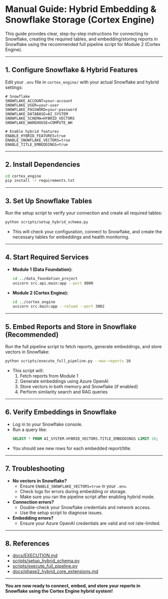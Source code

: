 # Manual Guide: Hybrid Embedding & Snowflake Storage (Cortex Engine)

This guide provides clear, step-by-step instructions for connecting to Snowflake, creating the required tables, and embedding/storing reports in Snowflake using the recommended full pipeline script for Module 2 (Cortex Engine).

---

## 1. Configure Snowflake & Hybrid Features

Edit your `.env` file in `cortex_engine/` with your actual Snowflake and hybrid settings:

```env
# Snowflake
SNOWFLAKE_ACCOUNT=your-account
SNOWFLAKE_USER=your-user
SNOWFLAKE_PASSWORD=your-password
SNOWFLAKE_DATABASE=AI_SYSTEM
SNOWFLAKE_SCHEMA=HYBRID_VECTORS
SNOWFLAKE_WAREHOUSE=COMPUTE_WH

# Enable hybrid features
ENABLE_HYBRID_FEATURES=true
ENABLE_SNOWFLAKE_VECTORS=true
ENABLE_TITLE_EMBEDDINGS=true
```

---

## 2. Install Dependencies

```bash
cd cortex_engine
pip install -r requirements.txt
```

---

## 3. Set Up Snowflake Tables

Run the setup script to verify your connection and create all required tables:

```bash
python scripts/setup_hybrid_schema.py
```
- This will check your configuration, connect to Snowflake, and create the necessary tables for embeddings and health monitoring.

---

## 4. Start Required Services

- **Module 1 (Data Foundation):**
  ```bash
  cd ../data_foundation_project
  uvicorn src.api.main:app --port 8000
  ```
- **Module 2 (Cortex Engine):**
  ```bash
  cd ../cortex_engine
  uvicorn src.main:app --reload --port 3002
  ```

---

## 5. Embed Reports and Store in Snowflake (Recommended)

Run the full pipeline script to fetch reports, generate embeddings, and store vectors in Snowflake:

```bash
python scripts/execute_full_pipeline.py --max-reports 10
```
- This script will:
  1. Fetch reports from Module 1
  2. Generate embeddings using Azure OpenAI
  3. Store vectors in both memory and Snowflake (if enabled)
  4. Perform similarity search and RAG queries

---

## 6. Verify Embeddings in Snowflake

- Log in to your Snowflake console.
- Run a query like:
  ```sql
  SELECT * FROM AI_SYSTEM.HYBRID_VECTORS.TITLE_EMBEDDINGS LIMIT 10;
  ```
- You should see new rows for each embedded report/title.

---

## 7. Troubleshooting

- **No vectors in Snowflake?**
  - Ensure `ENABLE_SNOWFLAKE_VECTORS=true` in your `.env`.
  - Check logs for errors during embedding or storage.
  - Make sure you ran the pipeline script after enabling hybrid mode.
- **Connection errors?**
  - Double-check your Snowflake credentials and network access.
  - Use the setup script to diagnose issues.
- **Embedding errors?**
  - Ensure your Azure OpenAI credentials are valid and not rate-limited.

---

## 8. References

- [docs/EXECUTION.md](../cortex_engine/docs/EXECUTION.md)
- [scripts/setup_hybrid_schema.py](../cortex_engine/scripts/setup_hybrid_schema.py)
- [scripts/execute_full_pipeline.py](../cortex_engine/scripts/execute_full_pipeline.py)
- [docs/phase2_hybrid_core_extensions.md](../docs/phase2_hybrid_core_extensions.md)

---

**You are now ready to connect, embed, and store your reports in Snowflake using the Cortex Engine hybrid system!** 